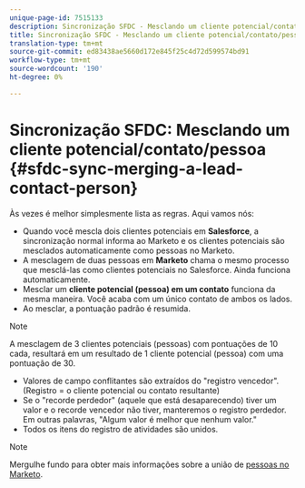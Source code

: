 ```yaml
---
unique-page-id: 7515133
description: Sincronização SFDC - Mesclando um cliente potencial/contato/pessoa - Documentos do Marketing - Documentação do produto
title: Sincronização SFDC - Mesclando um cliente potencial/contato/pessoa
translation-type: tm+mt
source-git-commit: ed83438ae5660d172e845f25c4d72d599574bd91
workflow-type: tm+mt
source-wordcount: '190'
ht-degree: 0%

---
```



# Sincronização SFDC: Mesclando um cliente potencial/contato/pessoa {#sfdc-sync-merging-a-lead-contact-person}

Às vezes é melhor simplesmente lista as regras. Aqui vamos nós:

* Quando você mescla dois clientes potenciais em **Salesforce**, a sincronização normal informa ao Marketo e os clientes potenciais são mesclados automaticamente como pessoas no Marketo.
* A mesclagem de duas pessoas em **Marketo** chama o mesmo processo que mesclá-las como clientes potenciais no Salesforce. Ainda funciona automaticamente.
* Mesclar um **cliente potencial (pessoa) em um contato** funciona da mesma maneira. Você acaba com um único contato de ambos os lados.
* Ao mesclar, a pontuação padrão é resumida.

>[!NOTE]
>
>A mesclagem de 3 clientes potenciais (pessoas) com pontuações de 10 cada, resultará em um resultado de 1 cliente potencial (pessoa) com uma pontuação de 30.

* Valores de campo conflitantes são extraídos do &quot;registro vencedor&quot;. (Registro = o cliente potencial ou contato resultante)
* Se o &quot;recorde perdedor&quot; (aquele que está desaparecendo) tiver um valor e o recorde vencedor não tiver, manteremos o registro perdedor. Em outras palavras, &quot;Algum valor é melhor que nenhum valor.&quot;
* Todos os itens do registro de atividades são unidos.

>[!NOTE]
>
>Mergulhe fundo para obter mais informações sobre a união de [pessoas no Marketo](/help/marketo/product-docs/core-marketo-concepts/smart-lists-and-static-lists/managing-people-in-smart-lists/find-and-merge-duplicate-people.md).

